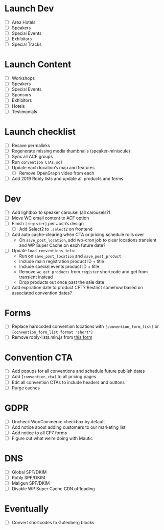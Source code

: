 # Launch Dev
- [ ] Area Hotels
- [ ] Speakers
- [ ] Special Events
- [ ] Exhibitors
- [ ] Special Tracks

# Launch Content
- [ ] Workshops
- [ ] Speakers
- [ ] Special Events
- [ ] Sponsors
- [ ] Exhibitors
- [ ] Hotels
- [ ] Testimonials

# Launch checklist
- [ ] Resave permalinks
- [ ] Regenerate missing media thumbnails (speaker-miniscule)
- [ ] Sync all ACF groups
- [ ] Run `convention CTAs.sql`
- [ ] Update each location’s map and features
	- [ ] Remove OpenGraph video from each
- [ ] Add 2019 Robly lists and update all products and forms

# Dev
- [ ] Add lightbox to speaker carousel (all carousels?)
- [ ] Move WC email content to ACF option
- [ ] Finish `[register]` per Josh’s design
	+ [ ] Add Select2 to `.select2` on frontend
- [ ] Add auto cache-clearing when CTA or pricing schedule rolls over
	+ On `save_post_location`, add wp-cron job to clear locations transient and WP Super Cache on each future date?
- [ ] Update `load_conventions_info`:
	+ Run on `save_post_location` and `save_post_product`
	+ Include main registration product ID + title
	+ Include special events product ID + title
	+ Remove `wc_get_products` from `register` shortcode and get from transient instead
	+ Drop products out once past the sale date
- [ ] Add expiration date to product CPT? Restrict somehow based on associated convention dates?

# Forms
- [ ] Replace hardcoded convention locations with `[convention_form_list]` or `[convention_form_list format "short"]`
- [ ] Remove robly-lists.min.js from [this form](https://greathomeschoolconventions.com/wp-admin/admin.php?page=wpcf7&post=57398&action=edit)

# Convention CTA
- [ ] Add popups for all conventions and schedule future publish dates
- [ ] Add `[convention_cta]` to all pricing pages
- [ ] Edit all convention CTAs to include headers and buttons
- [ ] Purge caches

# GDPR
- [ ] Uncheck WooCommerce checkbox by default
- [ ] Add notice about adding customers to our marketing list
- [ ] Add notice to all CF7 forms
- [ ] Figure out what we’re doing with Mautic

# DNS
- [ ] Global SPF/DKIM
- [ ] Robly SPF/DKIM
- [ ] Mailgun SPF/DKIM
- [ ] Disable WP Super Cache CDN offloading

# Eventually
- [ ] Convert shortcodes to Gutenberg blocks
